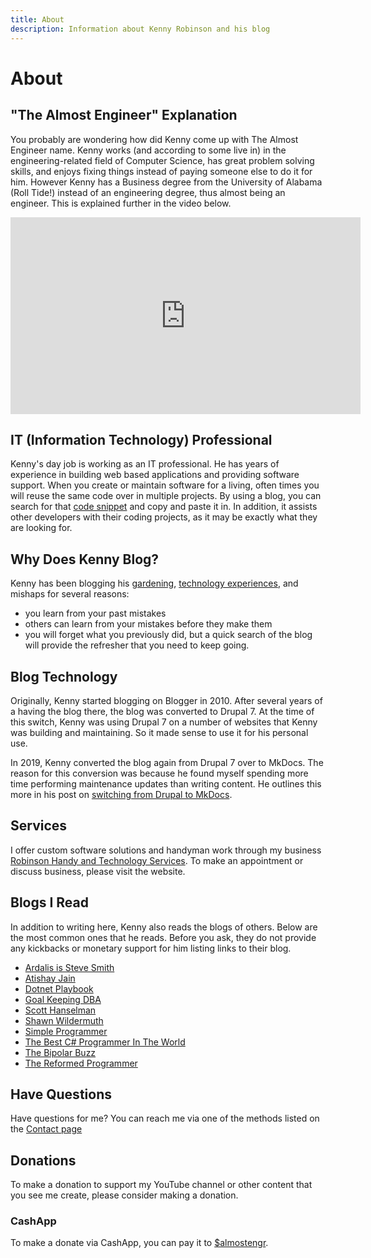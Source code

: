 ```yaml
---
title: About
description: Information about Kenny Robinson and his blog
---
```


# About

## "The Almost Engineer" Explanation

You probably are wondering how did Kenny come up with
The Almost Engineer name. Kenny works (and according to some live in) in the engineering-related field
of Computer Science, has great problem solving skills, and enjoys fixing things instead of paying
someone else to do it for him. However Kenny has a Business degree from the University of Alabama
(Roll Tide!) instead of an engineering degree, thus almost being an engineer.
This is explained further in the video below.

<div class="text-center">
<iframe width="560" height="315" src="https://www.youtube.com/embed/h5o7KND-gFM" title="YouTube video player" frameborder="0" allow="accelerometer; autoplay; clipboard-write; encrypted-media; gyroscope; picture-in-picture" allowfullscreen></iframe>
</div>

## IT (Information Technology) Professional

Kenny's day job is working as an IT professional. He has years of experience in building web based
applications and providing software support. When you create or maintain software for a living,
often times you will reuse the same code over in multiple projects. By using a blog, you can search for
that [code snippet](/technology/2020.08.25-select-list-of-times)
and copy and paste it in. In addition, it assists other developers with their coding
projects, as it may be exactly what they are looking for.

## Why Does Kenny Blog?

Kenny has been blogging his [gardening](/gardening), [technology experiences](/technology),
and mishaps for several reasons:

* you learn from your past mistakes
* others can learn from your mistakes before they make them
* you will forget what you previously did, but a quick search of the blog will provide the refresher that you need to keep going.

## Blog Technology

Originally, Kenny started blogging on Blogger in 2010.
After several years of a having the blog there, the blog was converted to
Drupal 7. At the time of this switch, Kenny was using Drupal 7 on a number
of websites that Kenny was building and maintaining. So it made sense to use
it for his personal use.

In 2019, Kenny converted the blog again from Drupal 7 over to MkDocs. The reason
for this conversion was because he found myself spending more time performing
maintenance updates than writing content. He outlines this more in his post on
[switching from Drupal to MkDocs](/technology/2019.12.21-switched-blog-from-drupal-to-mkdocs).

## Services

I offer custom software solutions and handyman work through my business
<a href="https://rhtservices.net" target="_blank">Robinson Handy and Technology Services</a>. To
make an appointment or discuss business, please visit the website.

## Blogs I Read

In addition to writing here, Kenny also reads the blogs of others. Below are the most common ones that he reads.
Before you ask, they do not provide any kickbacks or monetary support for him listing links to their blog.

* <a href="https://ardalis.com/" target="_blank">Ardalis is Steve Smith</a>
* <a href="https://atishay.me" target="_blank">Atishay Jain</a>
* <a href="https://dotnetplaybook.com" target="_blank">Dotnet Playbook</a>
* <a href="https://gkdba.wordpress.com/" target="_blank">Goal Keeping DBA</a>
* <a href="https://hanselman.com" target='_blank'>Scott Hanselman</a>
* <a href="https://wildermuth.com" target='_blank'>Shawn Wildermuth</a>
* <a href="https://simpleprogrammer.com" target='_blank'>Simple Programmer</a>
* <a href="https://thebestcsharpprogrammerintheworld.com" target="_blank">The Best C# Programmer In The World</a>
* <a href="https://thebipolarbuzz.com" target='_blank'>The Bipolar Buzz</a>
* <a href="https://thereformedprogrammer.net" target="_blank">The Reformed Programmer</a>

## Have Questions

Have questions for me? You can reach me via one of the methods listed on the
[Contact page](/contact)

## Donations

To make a donation to support my YouTube channel or other content that you see me create,
please consider making a donation.

### CashApp

To make a donate via CashApp, you can pay it to
<a href="https://cash.app/$almostengr" target="_blank">$almostengr</a>.

